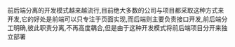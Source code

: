 前后端分离的开发模式越来越流行,目前绝大多数的公司与项目都采取这种方式来开发,它的好处是前端可以只专注于页面实现,而后端则主要负责接口开发,前后端分工明确,彼此职责分离,不再高度耦合,但是由于这种开发模式将前后端项目分开来独立部署